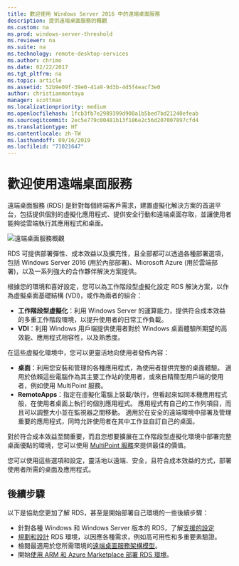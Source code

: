```yaml
---
title: 歡迎使用 Windows Server 2016 中的遠端桌面服務
description: 提供遠端桌面服務的概觀
ms.custom: na
ms.prod: windows-server-threshold
ms.reviewer: na
ms.suite: na
ms.technology: remote-desktop-services
ms.author: chrimo
ms.date: 02/22/2017
ms.tgt_pltfrm: na
ms.topic: article
ms.assetid: 52b9e09f-39e0-41a9-9d3b-4d5f4eacf3e0
author: christianmontoya
manager: scottman
ms.localizationpriority: medium
ms.openlocfilehash: 1fcb3fb7e2989399d908a1b5bed7bd21240efeab
ms.sourcegitcommit: 2ec5e779c00481b13f186e2c56d207007897cfd4
ms.translationtype: HT
ms.contentlocale: zh-TW
ms.lasthandoff: 09/16/2019
ms.locfileid: "71021647"
---
```

# <a name="welcome-to-remote-desktop-services"></a>歡迎使用遠端桌面服務 

遠端桌面服務 (RDS) 是針對每個終端客戶需求，建置虛擬化解決方案的首選平台，包括提供個別的虛擬化應用程式、提供安全行動和遠端桌面存取，並讓使用者能夠從雲端執行其應用程式和桌面。

![遠端桌面服務概觀](./media/rds-overview.png)

RDS 可提供部署彈性、成本效益以及擴充性，且全部都可以透過各種部署選項，包括 Windows Server 2016 (用於內部部署)、Microsoft Azure (用於雲端部署)，以及一系列強大的合作夥伴解決方案提供。

根據您的環境和喜好設定，您可以為工作階段型虛擬化設定 RDS 解決方案，以作為虛擬桌面基礎結構 (VDI)，或作為兩者的組合：

- **工作階段型虛擬化**：利用 Windows Server 的運算能力，提供符合成本效益的多重工作階段環境，以提升使用者的日常工作負載。
- **VDI**：利用 Windows 用戶端提供使用者對於 Windows 桌面體驗所期望的高效能、應用程式相容性，以及熟悉度。

在這些虛擬化環境中，您可以更靈活地向使用者發佈內容：

- **桌面**：利用您安裝和管理的各種應用程式，為使用者提供完整的桌面體驗。 適用於依賴這些電腦作為其主要工作站的使用者，或來自精簡型用戶端的使用者，例如使用 MultiPoint 服務。
- **RemoteApps**：指定在虛擬化電腦上裝載/執行，但看起來如同本機應用程式般，在使用者桌面上執行的個別應用程式。 應用程式有自己的工作列項目，而且可以調整大小並在監視器之間移動。 適用於在安全的遠端環境中部署及管理重要的應用程式，同時允許使用者在其中工作並自訂自己的桌面。

對於符合成本效益至關重要，而且您想要擴展在工作階段型虛擬化環境中部署完整桌面優點的環境，您可以使用 [MultiPoint 服務](../multipoint-services/multipoint-services.md)來提供最佳的價值。 

您可以使用這些選項和設定，靈活地以遠端、安全，且符合成本效益的方式，部署使用者所需的桌面及應用程式。

## <a name="next-steps"></a>後續步驟

以下是協助您更加了解 RDS，甚至是開始部署自己環境的一些後續步驟：
-   針對各種 Windows 和 Windows Server 版本的 RDS，了解[支援的設定](rds-supported-config.md)
-   [規劃和設計](rds-plan-and-design.md) RDS 環境，以因應各種需求，例如高可用性和多重要素驗證。
-   檢閱最適用於您所需環境的[遠端桌面服務架構模型](desktop-hosting-logical-architecture.md)。
-   開始[使用 ARM 和 Azure Marketplace 部署 RDS 環境](rds-in-azure.md)。
